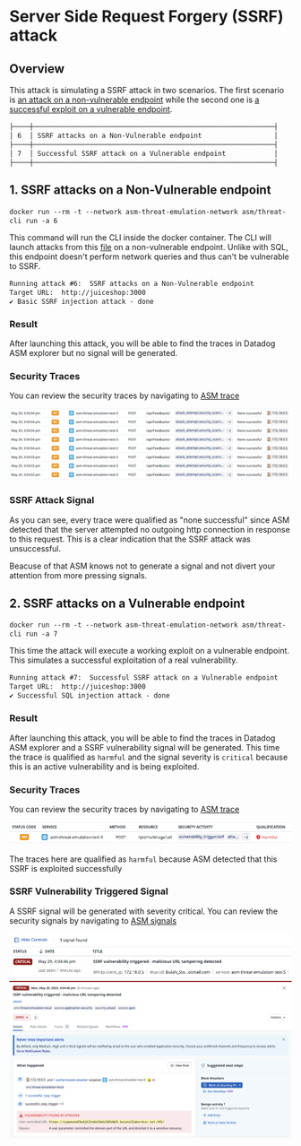 # Server Side Request Forgery (SSRF) attack

## Overview
This attack is simulating a SSRF attack in two scenarios. 
The first scenario is [an attack on a non-vulnerable endpoint](#1-ssrf-attacks-on-a-non-vulnerable-endpoint) while the second one is [a successful exploit on a vulnerable endpoint](#2-ssrf-attacks-on-a-vulnerable-endpoint).


```
├────┼────────────────────────────────────────────────────────────┤
│ 6  │ SSRF attacks on a Non-Vulnerable endpoint                  │
├────┼────────────────────────────────────────────────────────────┤
│ 7  │ Successful SSRF attack on a Vulnerable endpoint            │
├────┼────────────────────────────────────────────────────────────┤
```


## 1. SSRF attacks on a Non-Vulnerable endpoint

```shell
docker run --rm -t --network asm-threat-emulation-network asm/threat-cli run -a 6
```

This command will run the CLI inside the docker container. The CLI will launch attacks from this [file](./../cli/attacks/ssrf-payloads.txt) on a non-vulnerable endpoint.
Unlike with SQL, this endpoint doesn't perform network queries and thus can't be vulnerable to SSRF.


```shell
Running attack #6:  SSRF attacks on a Non-Vulnerable endpoint
Target URL:  http://juiceshop:3000
✔ Basic SSRF injection attack - done
```

### Result
After launching this attack, you will be able to find the traces in Datadog ASM explorer but no signal will be generated.

### Security Traces
You can review the security traces by navigating to [ASM trace](https://app.datadoghq.com/security/appsec/traces)

![Security Traces](./imgs/ssrf1-traces.png "Security Traces")

### SSRF Attack Signal

As you can see, every trace were qualified as "none successful" since ASM detected that the server attempted no outgoing http connection in response to this request. This is a clear indication that the SSRF attack was unsuccessful.

Beacuse of that ASM knows not to generate a signal and not divert your attention from more pressing signals.

## 2. SSRF attacks on a Vulnerable endpoint

```shell
docker run --rm -t --network asm-threat-emulation-network asm/threat-cli run -a 7
```

This time the attack will execute a working exploit on a vulnerable endpoint. This simulates a successful exploitation of a real vulnerability.

```shell
Running attack #7:  Successful SSRF attack on a Vulnerable endpoint
Target URL:  http://juiceshop:3000
✔ Successful SQL injection attack - done
```

### Result
After launching this attack, you will be able to find the traces in Datadog ASM explorer and a SSRF vulnerability signal will be generated. This time the trace is qualified as `harmful` and the signal severity is `critical` because this is an active vulnerability and is being exploited.

### Security Traces
You can review the security traces by navigating to [ASM trace](https://app.datadoghq.com/security/appsec/traces)

![Security Traces](./imgs/ssrf2-traces.png "Security Traces")

The traces here are qualified as `harmful` because ASM detected that this SSRF is exploited successfully


### SSRF Vulnerability Triggered Signal
A SSRF signal will be generated with severity critical. You can review the security signals by navigating to [ASM signals](https://app.datadoghq.com/security?query=%40workflow.rule.type%3A%22Application%20Security%22&column=time&order=desc&product=appsec&view=signal)


![Security Signal](./imgs/ssrf2-signal-1.png "Security Signal")
![Security Signal](./imgs/ssrf2-signal-2.png "Security Signal")